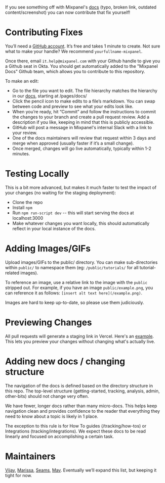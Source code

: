 If you see something off with Mixpanel's [docs](https://docs-mixpanel.vercel.app) (typo, broken link, outdated content/screenshot) you can now contribute that fix yourself!

# Contributing Fixes
You’ll need a [GitHub account](https://github.com/signup). It’s free and takes 1 minute to create. Not sure what to make your handle? We recommend `yourfullname-mixpanel`. 

Once there, email `it.help@mixpanel.com` with your Github handle to give you a Github seat in Okta. You should get automatically added to the "Mixpanel Docs" Github team, which allows you to contribute to this repository.

To make an edit: 
* Go to the file you want to edit. The file hierarchy matches the hierarchy in our [docs](https://docs-mixpanel.vercel.app), starting at /pages/docs/
* Click the pencil icon to make edits to a file’s markdown. You can swap between code and preview to see what your edits look like.
* When you’re ready, hit “Commit” and follow the instructions to commit the changes to your branch and create a pull request review. Add a description if you like, keeping in mind that this is publicly accessible.
* GitHub will post a message in Mixpanel's internal Slack with a link to your review.
* One of the docs maintainers will review that request within 3 days and merge when approved (usually faster if it’s a small change).
* Once merged, changes will go live automatically, typically within 1-2 minutes.

# Testing Locally
This is a bit more advanced, but makes it much faster to test the impact of your changes (no waiting for the staging deployment):
* Clone the repo
* Install `npm`
* Run `npm run-script dev` -- this will start serving the docs at localhost:3000
* Make whatever changes you want locally, this should automatically reflect in your local instance of the docs. 

# Adding Images/GIFs
Upload images/GIFs to the public/ directory. You can make sub-directories within `public/` to namespace them (eg: `/public/tutorials/` for all tutorial-related images).

To reference an image, use a relative link to the image with the `public` stripped out. For example, if you have an image `public/example.png`, you can reference it as follows: `[insert alt text here](/example.png)`.

Images are hard to keep up-to-date, so please use them judiciously.

# Previewing Changes
All pull requests will generate a staging link in Vercel. Here's an [example](https://github.com/mixpanel/docs/pull/33#issuecomment-1520474996). This lets you preview your changes without changing what's actually live. 

# Adding new docs / changing structure
The navigation of the docs is defined based on the directory structure in this repo. The top-level structure (getting-started, tracking, analysis, admin, other-bits) should not change very often.

We have fewer, longer docs rather than many micro-docs. This helps keep navigation clean and provides confidence to the reader that everything they need to know about a topic is likely in 1 place.

The exception to this rule is for How To guides (/tracking/how-tos) or Integrations (tracking/integrations). We expect these docs to be read linearly and focused on accomplishing a certain task.

# Maintainers
[Vijay](https://github.com/ranic), [Marissa](https://github.com/marissakuhrau), [Seams](https://github.com/ryanseams), [Mav](https://github.com/mavlee). Eventually we’ll expand this list, but keeping it tight for now.

